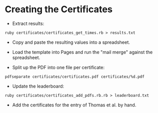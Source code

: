 # Creating the Certificates

* Extract results:

```
ruby certificates/certificates_get_times.rb > results.txt
```

* Copy and paste the resulting values into a spreadsheet.

* Load the template into Pages and run the "mail merge" against the spreadsheet.

* Split up the PDF into one file per certificate:

```
pdfseparate certificates/certificates.pdf certificates/%d.pdf
```

* Update the leaderboard:

```
ruby certificates/certificates_add_pdfs.rb.rb > leaderboard.txt
```

* Add the certificates for the entry of Thomas et al. by hand.
